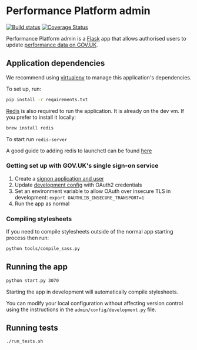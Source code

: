 # Performance Platform admin

[![Build status](https://travis-ci.org/alphagov/performanceplatform-admin.svg?branch=master)](https://travis-ci.org/alphagov/performanceplatform-admin)
[![Coverage Status](https://coveralls.io/repos/alphagov/performanceplatform-admin/badge.png)](https://coveralls.io/r/alphagov/performanceplatform-admin)

Performance Platform admin is a [Flask][] app that allows authorised
users to update [performance data on GOV.UK][pp].

[Flask]: http://flask.pocoo.org/
[pp]: https://www.gov.uk/performance

## Application dependencies

We recommend using [virtualenv][] to manage this application's dependencies.

To set up, run:

```bash
pip install -r requirements.txt
```

[virtualenv]: http://virtualenv.readthedocs.org/

[Redis][] is also required to run the application. It is already on the dev vm. If you prefer to install it locally:

```bash
brew install redis
```

To start run `redis-server`

A good guide to adding redis to launchctl can be found [here][]

[Redis]: http://redis.io/
[here]: http://mac-dev-env.patrickbougie.com/redis/

### Getting set up with GOV.UK's single sign-on service

1. Create a [signon application and user](https://github.com/alphagov/signonotron2#usage)
2. Update [development config](https://github.com/alphagov/performanceplatform-admin/blob/master/admin/config/development.py) with OAuth2 credentials
3. Set an environment variable to allow OAuth over insecure TLS in development: `export OAUTHLIB_INSECURE_TRANSPORT=1`
4. Run the app as normal

### Compiling stylesheets

If you need to compile stylesheets outside of the normal app starting process then run:

```bash
python tools/compile_sass.py
```

## Running the app

```bash
python start.py 3070
```

Starting the app in development will automatically compile stylesheets.

You can modify your local configuration without affecting version control using
the instructions in the `admin/config/development.py` file.

## Running tests

```bash
./run_tests.sh
```
